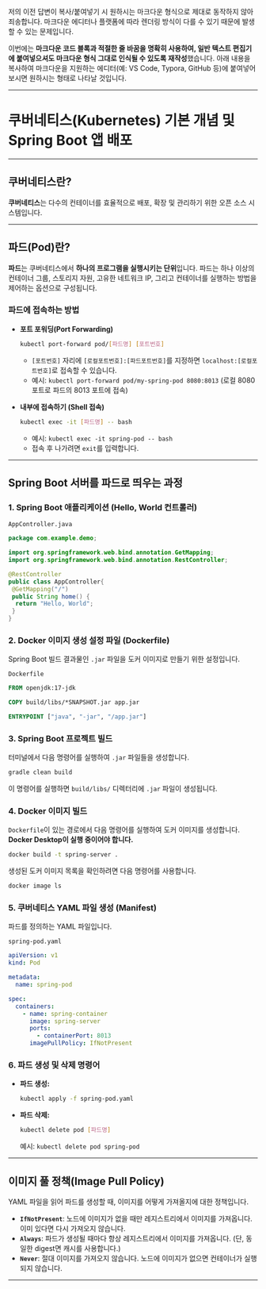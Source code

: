 저의 이전 답변이 복사/붙여넣기 시 원하시는 마크다운 형식으로 제대로 동작하지 않아 죄송합니다. 마크다운 에디터나 플랫폼에 따라 렌더링 방식이 다를 수 있기 때문에 발생할 수 있는 문제입니다.

이번에는 **마크다운 코드 블록과 적절한 줄 바꿈을 명확히 사용하여, 일반 텍스트 편집기에 붙여넣으셔도 마크다운 형식 그대로 인식될 수 있도록 재작성**했습니다. 아래 내용을 복사하여 마크다운을 지원하는 에디터(예: VS Code, Typora, GitHub 등)에 붙여넣어 보시면 원하시는 형태로 나타날 것입니다.

-----

# 쿠버네티스(Kubernetes) 기본 개념 및 Spring Boot 앱 배포

-----

## 쿠버네티스란?

**쿠버네티스**는 다수의 컨테이너를 효율적으로 배포, 확장 및 관리하기 위한 오픈 소스 시스템입니다.

-----

## 파드(Pod)란?

**파드**는 쿠버네티스에서 **하나의 프로그램을 실행시키는 단위**입니다. 파드는 하나 이상의 컨테이너 그룹, 스토리지 자원, 고유한 네트워크 IP, 그리고 컨테이너를 실행하는 방법을 제어하는 옵션으로 구성됩니다.

### 파드에 접속하는 방법

* **포트 포워딩(Port Forwarding)**

  ```bash
  kubectl port-forward pod/[파드명] [포트번호]
  ```

    * `[포트번호]` 자리에 `[로컬포트번호]:[파드포트번호]`를 지정하면 `localhost:[로컬포트번호]`로 접속할 수 있습니다.
    * 예시: `kubectl port-forward pod/my-spring-pod 8080:8013` (로컬 8080 포트로 파드의 8013 포트에 접속)

* **내부에 접속하기 (Shell 접속)**

  ```bash
  kubectl exec -it [파드명] -- bash
  ```

    * 예시: `kubectl exec -it spring-pod -- bash`
    * 접속 후 나가려면 `exit`를 입력합니다.

-----

## Spring Boot 서버를 파드로 띄우는 과정

### 1\. Spring Boot 애플리케이션 (Hello, World 컨트롤러)

`AppController.java`

```java
package com.example.demo;

import org.springframework.web.bind.annotation.GetMapping;
import org.springframework.web.bind.annotation.RestController;

@RestController
public class AppController{
 @GetMapping("/")
 public String home() {
  return "Hello, World";
 }
}
```

### 2\. Docker 이미지 생성 설정 파일 (Dockerfile)

Spring Boot 빌드 결과물인 `.jar` 파일을 도커 이미지로 만들기 위한 설정입니다.

`Dockerfile`

```dockerfile
FROM openjdk:17-jdk

COPY build/libs/*SNAPSHOT.jar app.jar

ENTRYPOINT ["java", "-jar", "/app.jar"]
```

### 3\. Spring Boot 프로젝트 빌드

터미널에서 다음 명령어를 실행하여 `.jar` 파일들을 생성합니다.

```bash
gradle clean build
```

이 명령어를 실행하면 `build/libs/` 디렉터리에 `.jar` 파일이 생성됩니다.

### 4\. Docker 이미지 빌드

`Dockerfile`이 있는 경로에서 다음 명령어를 실행하여 도커 이미지를 생성합니다. **Docker Desktop이 실행 중이어야 합니다.**

```bash
docker build -t spring-server .
```

생성된 도커 이미지 목록을 확인하려면 다음 명령어를 사용합니다.

```bash
docker image ls
```

### 5\. 쿠버네티스 YAML 파일 생성 (Manifest)

파드를 정의하는 YAML 파일입니다.

`spring-pod.yaml`

```yaml
apiVersion: v1
kind: Pod

metadata:
  name: spring-pod

spec:
  containers:
    - name: spring-container
      image: spring-server
      ports:
        - containerPort: 8013
      imagePullPolicy: IfNotPresent
```

### 6\. 파드 생성 및 삭제 명령어

* **파드 생성:**

  ```bash
  kubectl apply -f spring-pod.yaml
  ```

* **파드 삭제:**

  ```bash
  kubectl delete pod [파드명]
  ```

  예시: `kubectl delete pod spring-pod`

-----

## 이미지 풀 정책(Image Pull Policy)

YAML 파일을 읽어 파드를 생성할 때, 이미지를 어떻게 가져올지에 대한 정책입니다.

* **`IfNotPresent`**: 노드에 이미지가 없을 때만 레지스트리에서 이미지를 가져옵니다. 이미 있다면 다시 가져오지 않습니다.
* **`Always`**: 파드가 생성될 때마다 항상 레지스트리에서 이미지를 가져옵니다. (단, 동일한 digest면 캐시를 사용합니다.)
* **`Never`**: 절대 이미지를 가져오지 않습니다. 노드에 이미지가 없으면 컨테이너가 실행되지 않습니다.

-----
